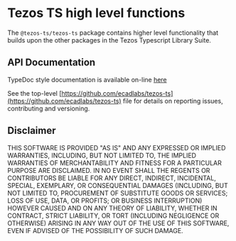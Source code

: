 # Tezos TS high level functions

The `@tezos-ts/tezos-ts` package contains higher level functionality that builds upon the other packages in the Tezos Typescript Library Suite.

## API Documentation

TypeDoc style documentation is available on-line [here](https://ecadlabs.github.io/tezos-ts/typedoc/modules/_tezos_ts_tezos_ts.html)

See the top-level [https://github.com/ecadlabs/tezos-ts](https://github.com/ecadlabs/tezos-ts) file for details on reporting issues, contributing and versioning.

## Disclaimer

THIS SOFTWARE IS PROVIDED "AS IS" AND ANY EXPRESSED OR IMPLIED WARRANTIES, INCLUDING, BUT NOT LIMITED TO, THE IMPLIED WARRANTIES OF MERCHANTABILITY AND FITNESS FOR A PARTICULAR PURPOSE ARE DISCLAIMED. IN NO EVENT SHALL THE REGENTS OR CONTRIBUTORS BE LIABLE FOR ANY DIRECT, INDIRECT, INCIDENTAL, SPECIAL, EXEMPLARY, OR CONSEQUENTIAL DAMAGES (INCLUDING, BUT NOT LIMITED TO, PROCUREMENT OF SUBSTITUTE GOODS OR SERVICES; LOSS OF USE, DATA, OR PROFITS; OR BUSINESS INTERRUPTION) HOWEVER CAUSED AND ON ANY THEORY OF LIABILITY, WHETHER IN CONTRACT, STRICT LIABILITY, OR TORT (INCLUDING NEGLIGENCE OR OTHERWISE) ARISING IN ANY WAY OUT OF THE USE OF THIS SOFTWARE, EVEN IF ADVISED OF THE POSSIBILITY OF SUCH DAMAGE.
